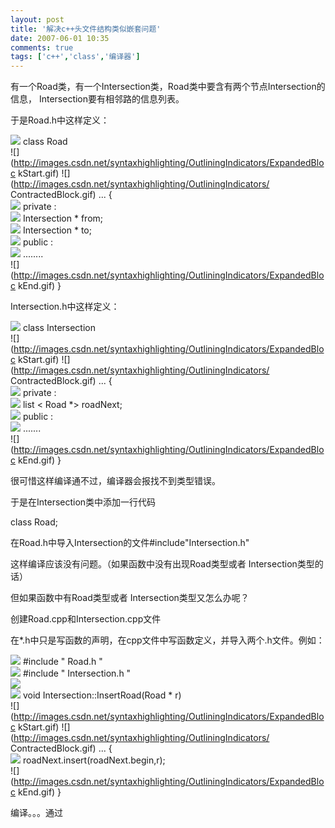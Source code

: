 ```yaml
---
layout: post
title: '解决c++头文件结构类似嵌套问题'
date: 2007-06-01 10:35
comments: true
tags: ['c++','class','编译器']
---
```


有一个Road类，有一个Intersection类，Road类中要含有两个节点Intersection的信息，
Intersection要有相邻路的信息列表。

于是Road.h中这样定义：

![](http://images.csdn.net/syntaxhighlighting/OutliningIndicators/None.gif)
class  Road  
![](http://images.csdn.net/syntaxhighlighting/OutliningIndicators/ExpandedBloc
kStart.gif) ![](http://images.csdn.net/syntaxhighlighting/OutliningIndicators/
ContractedBlock.gif) ...  {  
![](http://images.csdn.net/syntaxhighlighting/OutliningIndicators/InBlock.gif)
private  :  
![](http://images.csdn.net/syntaxhighlighting/OutliningIndicators/InBlock.gif)
Intersection  *  from;  
![](http://images.csdn.net/syntaxhighlighting/OutliningIndicators/InBlock.gif)
Intersection  *  to;  
![](http://images.csdn.net/syntaxhighlighting/OutliningIndicators/InBlock.gif)
public  :  
![](http://images.csdn.net/syntaxhighlighting/OutliningIndicators/InBlock.gif)
........  
![](http://images.csdn.net/syntaxhighlighting/OutliningIndicators/ExpandedBloc
kEnd.gif) }

Intersection.h中这样定义：

![](http://images.csdn.net/syntaxhighlighting/OutliningIndicators/None.gif)
class  Intersection  
![](http://images.csdn.net/syntaxhighlighting/OutliningIndicators/ExpandedBloc
kStart.gif) ![](http://images.csdn.net/syntaxhighlighting/OutliningIndicators/
ContractedBlock.gif) ...  {  
![](http://images.csdn.net/syntaxhighlighting/OutliningIndicators/InBlock.gif)
private  :  
![](http://images.csdn.net/syntaxhighlighting/OutliningIndicators/InBlock.gif)
list  < Road  *> roadNext;  
![](http://images.csdn.net/syntaxhighlighting/OutliningIndicators/InBlock.gif)
public  :  
![](http://images.csdn.net/syntaxhighlighting/OutliningIndicators/InBlock.gif)
.......  
![](http://images.csdn.net/syntaxhighlighting/OutliningIndicators/ExpandedBloc
kEnd.gif) }

很可惜这样编译通不过，编译器会报找不到类型错误。

于是在Intersection类中添加一行代码

class Road;

在Road.h中导入Intersection的文件#include"Intersection.h"

这样编译应该没有问题。（如果函数中没有出现Road类型或者 Intersection类型的话）

但如果函数中有Road类型或者 Intersection类型又怎么办呢？

创建Road.cpp和Intersection.cpp文件

在*.h中只是写函数的声明，在cpp文件中写函数定义，并导入两个.h文件。例如：

![](http://images.csdn.net/syntaxhighlighting/OutliningIndicators/None.gif)
#include  "  Road.h  "  
![](http://images.csdn.net/syntaxhighlighting/OutliningIndicators/None.gif)
#include  "  Intersection.h  "  
![](http://images.csdn.net/syntaxhighlighting/OutliningIndicators/None.gif)  
![](http://images.csdn.net/syntaxhighlighting/OutliningIndicators/None.gif)
void  Intersection::InsertRoad(Road  *  r)  
![](http://images.csdn.net/syntaxhighlighting/OutliningIndicators/ExpandedBloc
kStart.gif) ![](http://images.csdn.net/syntaxhighlighting/OutliningIndicators/
ContractedBlock.gif) ...  {  
![](http://images.csdn.net/syntaxhighlighting/OutliningIndicators/InBlock.gif)
roadNext.insert(roadNext.begin,r);  
![](http://images.csdn.net/syntaxhighlighting/OutliningIndicators/ExpandedBloc
kEnd.gif) }

编译。。。通过

